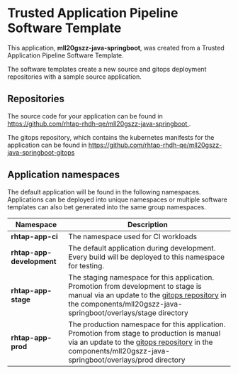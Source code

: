 # Trusted Application Pipeline Software Template

This application, **mll20gszz-java-springboot**, was created from a Trusted Application Pipeline Software Template.

The software templates create a new source and gitops deployment repositories with a sample source application. 

## Repositories

The source code for your application can be found in [https://github.com/rhtap-rhdh-qe/mll20gszz-java-springboot ](https://github.com/rhtap-rhdh-qe/mll20gszz-java-springboot ).
 
The gitops repository, which contains the kubernetes manifests for the application can be found in 
[https://github.com/rhtap-rhdh-qe/mll20gszz-java-springboot-gitops ](https://github.com/rhtap-rhdh-qe/mll20gszz-java-springboot-gitops ) 

## Application namespaces 

The default application will be found in the following namespaces. Applications can be deployed into unique namespaces or multiple software templates can also bet generated into the same group namespaces.  

|  Namespace   |  Description   |  
| -------- | -------- |
| **rhtap-app-ci** | The namespace used for CI workloads |
| **rhtap-app-development** | The default application during development. Every build will be deployed to this namespace for testing. |
| **rhtap-app-stage** | The staging namespace for this application. Promotion from development to stage is manual via an update to the [gitops repository](https://github.com/rhtap-rhdh-qe/mll20gszz-java-springboot-gitops ) in the components/mll20gszz-java-springboot/overlays/stage directory |
| **rhtap-app-prod** | The production namespace for this application. Promotion from stage to production is manual via an update to the [gitops repository](https://github.com/rhtap-rhdh-qe/mll20gszz-java-springboot-gitops ) in the components/mll20gszz-java-springboot/overlays/prod directory |